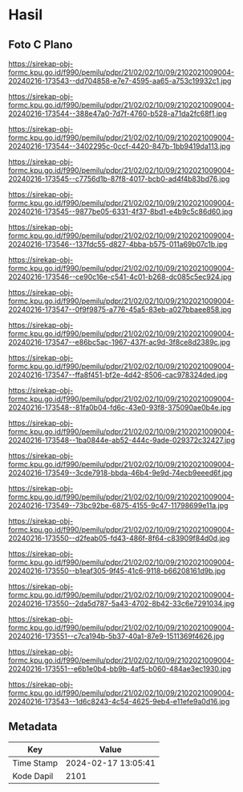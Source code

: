 # Hasil

## Foto C Plano

https://sirekap-obj-formc.kpu.go.id/f990/pemilu/pdpr/21/02/02/10/09/2102021009004-20240216-173543--dd704858-e7e7-4595-aa65-a753c19932c1.jpg

https://sirekap-obj-formc.kpu.go.id/f990/pemilu/pdpr/21/02/02/10/09/2102021009004-20240216-173544--388e47a0-7d7f-4760-b528-a71da2fc68f1.jpg

https://sirekap-obj-formc.kpu.go.id/f990/pemilu/pdpr/21/02/02/10/09/2102021009004-20240216-173544--3402295c-0ccf-4420-847b-1bb9419da113.jpg

https://sirekap-obj-formc.kpu.go.id/f990/pemilu/pdpr/21/02/02/10/09/2102021009004-20240216-173545--c7756d1b-87f8-4017-bcb0-ad4f4b83bd76.jpg

https://sirekap-obj-formc.kpu.go.id/f990/pemilu/pdpr/21/02/02/10/09/2102021009004-20240216-173545--9877be05-6331-4f37-8bd1-e4b9c5c86d60.jpg

https://sirekap-obj-formc.kpu.go.id/f990/pemilu/pdpr/21/02/02/10/09/2102021009004-20240216-173546--137fdc55-d827-4bba-b575-011a69b07c1b.jpg

https://sirekap-obj-formc.kpu.go.id/f990/pemilu/pdpr/21/02/02/10/09/2102021009004-20240216-173546--ce90c16e-c541-4c01-b268-dc085c5ec924.jpg

https://sirekap-obj-formc.kpu.go.id/f990/pemilu/pdpr/21/02/02/10/09/2102021009004-20240216-173547--0f9f9875-a776-45a5-83eb-a027bbaee858.jpg

https://sirekap-obj-formc.kpu.go.id/f990/pemilu/pdpr/21/02/02/10/09/2102021009004-20240216-173547--e86bc5ac-1967-437f-ac9d-3f8ce8d2389c.jpg

https://sirekap-obj-formc.kpu.go.id/f990/pemilu/pdpr/21/02/02/10/09/2102021009004-20240216-173547--ffa8f451-bf2e-4d42-8506-cac978324ded.jpg

https://sirekap-obj-formc.kpu.go.id/f990/pemilu/pdpr/21/02/02/10/09/2102021009004-20240216-173548--81fa0b04-fd6c-43e0-93f8-375090ae0b4e.jpg

https://sirekap-obj-formc.kpu.go.id/f990/pemilu/pdpr/21/02/02/10/09/2102021009004-20240216-173548--1ba0844e-ab52-444c-9ade-029372c32427.jpg

https://sirekap-obj-formc.kpu.go.id/f990/pemilu/pdpr/21/02/02/10/09/2102021009004-20240216-173549--3cde7918-bbda-46b4-9e9d-74ecb9eeed6f.jpg

https://sirekap-obj-formc.kpu.go.id/f990/pemilu/pdpr/21/02/02/10/09/2102021009004-20240216-173549--73bc92be-6875-4155-9c47-11798699e11a.jpg

https://sirekap-obj-formc.kpu.go.id/f990/pemilu/pdpr/21/02/02/10/09/2102021009004-20240216-173550--d2feab05-fd43-486f-8f64-c83909f84d0d.jpg

https://sirekap-obj-formc.kpu.go.id/f990/pemilu/pdpr/21/02/02/10/09/2102021009004-20240216-173550--b1eaf305-9f45-41c6-9118-b66208161d9b.jpg

https://sirekap-obj-formc.kpu.go.id/f990/pemilu/pdpr/21/02/02/10/09/2102021009004-20240216-173550--2da5d787-5a43-4702-8b42-33c6e7291034.jpg

https://sirekap-obj-formc.kpu.go.id/f990/pemilu/pdpr/21/02/02/10/09/2102021009004-20240216-173551--c7ca194b-5b37-40a1-87e9-1511369f4626.jpg

https://sirekap-obj-formc.kpu.go.id/f990/pemilu/pdpr/21/02/02/10/09/2102021009004-20240216-173551--e6b1e0b4-bb9b-4af5-b060-484ae3ec1930.jpg

https://sirekap-obj-formc.kpu.go.id/f990/pemilu/pdpr/21/02/02/10/09/2102021009004-20240216-173543--1d6c8243-4c54-4625-9eb4-e11efe9a0d16.jpg


## Metadata

| Key        | Value               |
| ---------- | ------------------- |
| Time Stamp | 2024-02-17 13:05:41 |
| Kode Dapil | 2101                |



